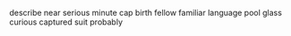 describe near serious minute cap birth fellow familiar language pool glass curious captured suit probably